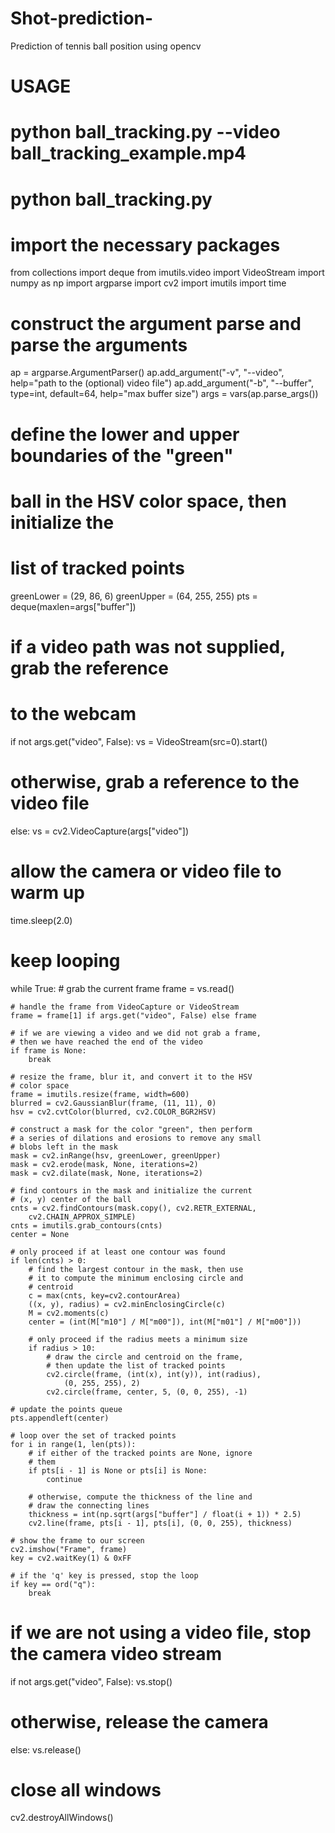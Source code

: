 # Shot-prediction-
Prediction of tennis ball position  using opencv
# USAGE
# python ball_tracking.py --video ball_tracking_example.mp4
# python ball_tracking.py

# import the necessary packages
from collections import deque
from imutils.video import VideoStream
import numpy as np
import argparse
import cv2
import imutils
import time

# construct the argument parse and parse the arguments
ap = argparse.ArgumentParser()
ap.add_argument("-v", "--video",
	help="path to the (optional) video file")
ap.add_argument("-b", "--buffer", type=int, default=64,
	help="max buffer size")
args = vars(ap.parse_args())

# define the lower and upper boundaries of the "green"
# ball in the HSV color space, then initialize the
# list of tracked points
greenLower = (29, 86, 6)
greenUpper = (64, 255, 255)
pts = deque(maxlen=args["buffer"])

# if a video path was not supplied, grab the reference
# to the webcam
if not args.get("video", False):
	vs = VideoStream(src=0).start()

# otherwise, grab a reference to the video file
else:
	vs = cv2.VideoCapture(args["video"])

# allow the camera or video file to warm up
time.sleep(2.0)

# keep looping
while True:
	# grab the current frame
	frame = vs.read()

	# handle the frame from VideoCapture or VideoStream
	frame = frame[1] if args.get("video", False) else frame

	# if we are viewing a video and we did not grab a frame,
	# then we have reached the end of the video
	if frame is None:
		break

	# resize the frame, blur it, and convert it to the HSV
	# color space
	frame = imutils.resize(frame, width=600)
	blurred = cv2.GaussianBlur(frame, (11, 11), 0)
	hsv = cv2.cvtColor(blurred, cv2.COLOR_BGR2HSV)

	# construct a mask for the color "green", then perform
	# a series of dilations and erosions to remove any small
	# blobs left in the mask
	mask = cv2.inRange(hsv, greenLower, greenUpper)
	mask = cv2.erode(mask, None, iterations=2)
	mask = cv2.dilate(mask, None, iterations=2)

	# find contours in the mask and initialize the current
	# (x, y) center of the ball
	cnts = cv2.findContours(mask.copy(), cv2.RETR_EXTERNAL,
		cv2.CHAIN_APPROX_SIMPLE)
	cnts = imutils.grab_contours(cnts)
	center = None

	# only proceed if at least one contour was found
	if len(cnts) > 0:
		# find the largest contour in the mask, then use
		# it to compute the minimum enclosing circle and
		# centroid
		c = max(cnts, key=cv2.contourArea)
		((x, y), radius) = cv2.minEnclosingCircle(c)
		M = cv2.moments(c)
		center = (int(M["m10"] / M["m00"]), int(M["m01"] / M["m00"]))

		# only proceed if the radius meets a minimum size
		if radius > 10:
			# draw the circle and centroid on the frame,
			# then update the list of tracked points
			cv2.circle(frame, (int(x), int(y)), int(radius),
				(0, 255, 255), 2)
			cv2.circle(frame, center, 5, (0, 0, 255), -1)

	# update the points queue
	pts.appendleft(center)

	# loop over the set of tracked points
	for i in range(1, len(pts)):
		# if either of the tracked points are None, ignore
		# them
		if pts[i - 1] is None or pts[i] is None:
			continue

		# otherwise, compute the thickness of the line and
		# draw the connecting lines
		thickness = int(np.sqrt(args["buffer"] / float(i + 1)) * 2.5)
		cv2.line(frame, pts[i - 1], pts[i], (0, 0, 255), thickness)

	# show the frame to our screen
	cv2.imshow("Frame", frame)
	key = cv2.waitKey(1) & 0xFF

	# if the 'q' key is pressed, stop the loop
	if key == ord("q"):
		break

# if we are not using a video file, stop the camera video stream
if not args.get("video", False):
	vs.stop()

# otherwise, release the camera
else:
	vs.release()

# close all windows
cv2.destroyAllWindows()
